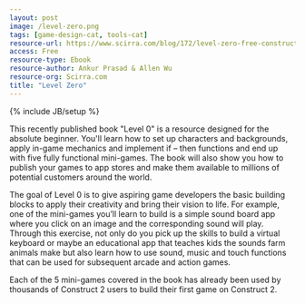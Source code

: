 ```yaml
---
layout: post
image: /level-zero.png
tags: [game-design-cat, tools-cat]
resource-url: https://www.scirra.com/blog/172/level-zero-free-construct-2-book
access: Free
resource-type: Ebook
resource-author: Ankur Prasad & Allen Wu
resource-org: Scirra.com
title: "Level Zero"
---
```

{% include JB/setup %}

This recently published book "Level 0" is a resource designed for the absolute beginner. You'll learn how to set up characters and backgrounds, apply in-game mechanics and implement if – then functions and end up with five fully functional mini-games. The book will also show you how to publish your games to app stores and make them available to millions of potential customers around the world.

The goal of Level 0 is to give aspiring game developers the basic building blocks to apply their creativity and bring their vision to life. For example, one of the mini-games you’ll learn to build is a simple sound board app where you click on an image and the corresponding sound will play. Through this exercise, not only do you pick up the skills to build a virtual keyboard or maybe an educational app that teaches kids the sounds farm animals make but also learn how to use sound, music and touch functions that can be used for subsequent arcade and action games.

Each of the 5 mini-games covered in the book has already been used by thousands of Construct 2 users to build their first game on Construct 2.
